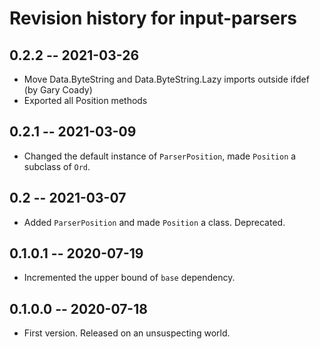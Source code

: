 # Revision history for input-parsers

## 0.2.2 -- 2021-03-26

* Move Data.ByteString and Data.ByteString.Lazy imports outside ifdef (by Gary Coady)
* Exported all Position methods

## 0.2.1 -- 2021-03-09

* Changed the default instance of `ParserPosition`, made `Position` a subclass of `Ord`.

## 0.2 -- 2021-03-07

* Added `ParserPosition` and made `Position` a class. Deprecated.

## 0.1.0.1 -- 2020-07-19

* Incremented the upper bound of `base` dependency.

## 0.1.0.0 -- 2020-07-18

* First version. Released on an unsuspecting world.

